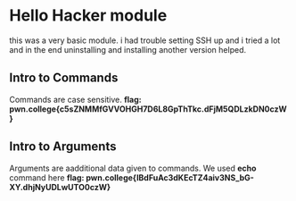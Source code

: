 # Hello Hacker module 
this was a very basic module. i had trouble setting SSH up and i tried a lot and in the end uninstalling and installing another version helped. 

## Intro to Commands
Commands are case sensitive.
**flag:  pwn.college{c5sZNMMfGVVOHGH7D6L8GpThTkc.dFjM5QDLzkDN0czW}**

## Intro to Arguments
Arguments are aadditional data given to commands. We used **echo** command here 
**flag: pwn.college{IBdFuAc3dKEcTZ4aiv3NS_bG-XY.dhjNyUDLwUTO0czW}**

